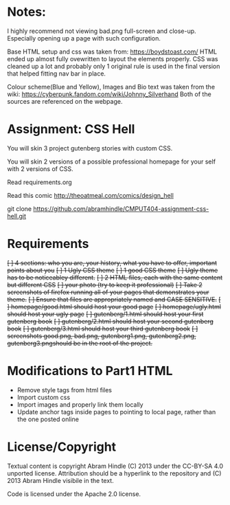 Notes:
====================
I highly recommend not viewing bad.png full-screen and close-up. Especially opening up a page with such configuration.

Base HTML setup and css was taken from: https://boydstoast.com/
HTML ended up almost fully ovewritten to layout the elements properly.
CSS was cleaned up a lot and probably only 1 original rule is used in the final version that helped fitting nav bar in place.

Colour scheme(Blue and Yellow), Images and Bio text was taken from the wiki: https://cyberpunk.fandom.com/wiki/Johnny_Silverhand
Both of the sources are referenced on the webpage.


Assignment: CSS Hell
====================

You will skin 3 project gutenberg stories with custom CSS.

You will skin 2 versions of a possible professional homepage for your
self with 2 versions of CSS.

Read requirements.org

Read this comic http://theoatmeal.com/comics/design_hell

git clone https://github.com/abramhindle/CMPUT404-assignment-css-hell.git

Requirements
=================
~~[ ] 4 sections: who you are, your history, what you have to offer, important points about you~~
~~[ ] 1 Ugly CSS theme~~
~~[ ] 1 good CSS theme~~
~~[ ] Ugly theme has to be noticeabley different.~~
~~[ ] 2 HTML files, each with the same content but different CSS~~
~~[ ] your photo (try to keep it professional)~~
~~[ ] Take 2 screenshots of firefox running all of your pages that demonstrates your theme.~~
~~[ ] Ensure that files are appropriately named and CASE SENSITIVE.~~
~~[ ] homepage/good.html should host your good page~~
~~[ ] homepage/ugly.html should host your ugly page~~
~~[ ] gutenberg/1.html should host your first gutenberg book~~
~~[ ] gutenberg/2.html should host your second gutenberg book~~
~~[ ] gutenberg/3.html should host your third gutenberg book~~
~~[ ] screenshots good.png, bad.png, gutenberg1.png, gutenberg2.png, gutenberg3.pngshould be in the root of the project.~~


Modifications to Part1 HTML
=================
- Remove style tags from html files
- Import custom css
- Import images and properly link them locally
- Update anchor tags inside pages to pointing to local page, rather than the one posted online

License/Copyright
=================

Textual content is copyright Abram Hindle (C) 2013 under the CC-BY-SA
4.0 unported license. Attribution should be a hyperlink to the
repository and (C) 2013 Abram Hindle visibile in the text.

Code is licensed under the Apache 2.0 license.



